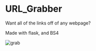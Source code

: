 # URL_Grabber
Want all of the links off of any webpage?

Made with flask, and BS4

![grab](https://github.com/Mark-777-0/URL_Grabber/blob/main/images/AITimes_Demo_Mark_Daniel_1.gif?raw=true)

